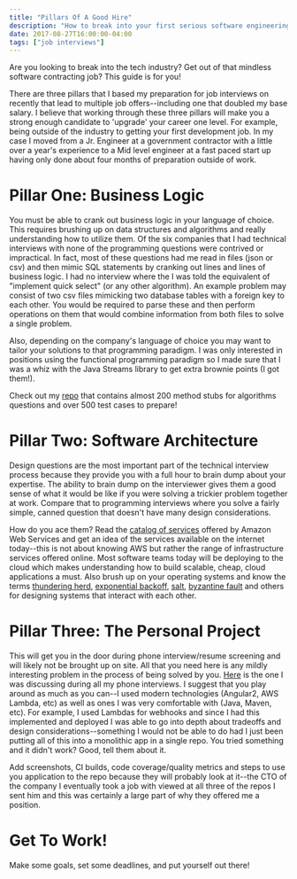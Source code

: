 ```yaml
---
title: "Pillars Of A Good Hire"
description: "How to break into your first serious software engineering job"
date: 2017-08-27T16:00:00-04:00
tags: ["job interviews"]
---
```


Are you looking to break into the tech industry? Get out of that mindless software contracting job? This guide is for you!

There are three pillars that I based my preparation for job interviews on recently that lead to multiple job offers--including one that doubled my base salary. I believe that working through these three pillars will make you a strong enough candidate to 'upgrade' your career one level. For example, being outside of the industry to getting your first development job. In my case I moved from a Jr. Engineer at a government contractor with a little over a year's experience to a Mid level engineer at a fast paced start up having only done about four months of preparation outside of work.

# Pillar One: Business Logic

You must be able to crank out business logic in your language of choice. This requires brushing up on data structures and algorithms and really understanding how to utilize them. Of the six companies that I had technical interviews with none of the programming questions were contrived or impractical. In fact, most of these questions had me read in files (json or csv) and then mimic SQL statements by cranking out lines and lines of business logic. I had no interview where the I was told the equivalent of "implement quick select" (or any other algorithm). An example problem may consist of two csv files mimicking two database tables with a foreign key to each other. You would be required to parse these and then perform operations on them that would combine information from both files to solve a single problem.

Also, depending on the company's language of choice you may want to tailor your solutions to that programming paradigm. I was only interested in positions using the functional programming paradigm so I made sure that I was a whiz with the Java Streams library to get extra brownie points (I got them!).

Check out my [repo] that contains almost 200 method stubs for algorithms questions and over 500 test cases to prepare!

# Pillar Two: Software Architecture

Design questions are the most important part of the technical interview process because they provide you with a full hour to brain dump about your expertise. The ability to brain dump on the interviewer gives them a good sense of what it would be like if you were solving a trickier problem together at work. Compare that to programming interviews where you solve a fairly simple, canned question that doesn't have many design considerations.

How do you ace them? Read the [catalog of services] offered by Amazon Web Services and get an idea of the services available on the internet today--this is not about knowing AWS but rather the range of infrastructure services offered online. Most software teams today will be deploying to the cloud which makes understanding how to build scalable, cheap, cloud applications a must. Also brush up on your operating systems and know the terms [thundering herd], [exponential backoff], [salt], [byzantine fault] and others for designing systems that interact with each other.

# Pillar Three: The Personal Project

This will get you in the door during phone interview/resume screening and will likely not be brought up on site. All that you need here is any mildly interesting problem in the process of being solved by you. [Here] is the one I was discussing during all my phone interviews. I suggest that you play around as much as you can--I used modern technologies (Angular2, AWS Lambda, etc) as well as ones I was very comfortable with (Java, Maven, etc). For example, I used Lambdas for webhooks and since I had this implemented and deployed I was able to go into depth about tradeoffs and design considerations--something I would not be able to do had I just been putting all of this into a monolithic app in a single repo. You tried something and it didn't work? Good, tell them about it.

Add screenshots, CI builds, code coverage/quality metrics and steps to use you application to the repo because they will probably look at it--the CTO of the company I eventually took a job with viewed at all three of the repos I sent him and this was certainly a large part of why they offered me a position.

# Get To Work!

Make some goals, set some deadlines, and put yourself out there!

[repo]:https://github.com/gardncl/elements-of-programming-interviews
[Here]:https://github.com/gardncl/whobrokeitlast
[catalog of services]:https://www.expeditedssl.com/aws-in-plain-english
[thundering herd]:https://en.wikipedia.org/wiki/Thundering_herd_problem
[exponential backoff]:https://en.wikipedia.org/wiki/Exponential_backoff
[salt]:https://en.wikipedia.org/wiki/Salt_(cryptography)
[byzantine fault]:https://en.wikipedia.org/wiki/Byzantine_fault_tolerance